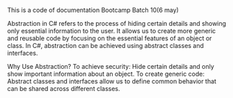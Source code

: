 This is a code of documentation Bootcamp Batch 10(6 may)

Abstraction in C# refers to the process of hiding certain details and showing only essential information to the user. It allows us to create more generic and reusable code by focusing on the essential features of an object or class. In C#, abstraction can be achieved using abstract classes and interfaces.

Why Use Abstraction?
To achieve security: Hide certain details and only show important information about an object.
To create generic code: Abstract classes and interfaces allow us to define common behavior that can be shared across different classes.